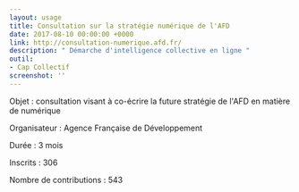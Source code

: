 ```yaml
---
layout: usage
title: Consultation sur la stratégie numérique de l'AFD
date: 2017-08-10 00:00:00 +0000
link: http://consultation-numerique.afd.fr/
description: " Démarche d'intelligence collective en ligne "
outil:
- Cap Collectif
screenshot: ''
---
```



Objet : consultation visant à co-écrire la future stratégie de l'AFD en matière de numérique

Organisateur : Agence Française de Développement

Durée : 3 mois

Inscrits : 306

Nombre de contributions : 543